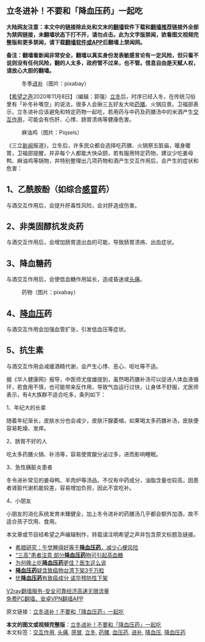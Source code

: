  <h2>立冬进补！不要和「降血压药」一起吃</h2> <p class="notice"><b>大陆网友注意：本文中的链接除此处和文末的<a href="https://github.com/bannedbook/fanqiang" >翻墙</a>软件下载和<a href="https://github.com/killgcd/justmysocks/blob/master/README.md">翻墙推荐</a>链接外全部为禁网链接，未翻墙状态下打不开，请勿点击。此为文字版禁闻，欲看图文视频完整版和更多禁闻，请下载<a href="https://github.com/bannedbook/fanqiang">翻墙软件或APP</a>后翻墙上禁闻网。</p><p>备注：翻墙看新闻非常安全，翻墙以真实身份发表敏感言论有一定风险，但只看不说则没有任何风险，翻的人太多，政府管不过来，也不管。信息自由是天赋人权，请放心大胆的翻墙。</b></p>  <div class="entry"> <figure><figcaption>冬季<a href="https://www.bannedbook.org/bnews/tag/%E8%BF%9B%E8%A1%A5/" class="st_tag internal_tag" rel="tag" title="标签 进补 下的日志">进补</a>（图片：pixabay）</figcaption></figure> <p>【<span class='wp_keywordlink_affiliate'><a href="https://www.soundofhope.org" title="希望之声" target="_blank">希望之声</a></span>2020年11月8日】（编辑：郭强）<a href="https://www.bannedbook.org/bnews/tag/%E7%AB%8B%E5%86%AC/" class="st_tag internal_tag" rel="tag" title="标签 立冬 下的日志">立冬</a>后，时序已经入冬，在传统习俗里有「补冬补嘴空」的说法，很多人会揪三五好友大啖<a href="https://www.bannedbook.org/bnews/tag/%e8%8d%af%e8%86%b3/" class="st_tag internal_tag" rel="tag" title="标签 药膳 下的日志">药膳</a>、火锅应景。卫福部表示，立冬进补应该避免和特定药物一起吃，若用药与中药及药膳汤中的米酒产生<a href="https://www.bannedbook.org/bnews/tag/%E4%BA%A4%E4%BA%92%E4%BD%9C%E7%94%A8/" class="st_tag internal_tag" rel="tag" title="标签 交互作用 下的日志">交互作用</a>，可能会有伤肝、心悸、肠胃溃疡等健康危害。</p> <figure><figcaption>麻油鸡（图片：Piqsels）</figcaption></figure> <p>《三立<span class='wp_keywordlink_affiliate'><a href="https://www.bannedbook.org/" title="新闻">新闻</a></span>报道》，立冬后，许多民众都会选择吃药膳、火锅祭五脏庙，暖身暖胃，卫福部提醒，并非每个人都能大快朵颐，若有服用特定药物，建议少吃姜母鸭、麻油鸡等锅物，并特别整理出几项药物和酒产生交互作用后，会产生的症状和危害：</p> <h2>1、乙酰胺酚（如综合<a href="https://www.bannedbook.org/bnews/tag/%E6%84%9F%E5%86%92/" class="st_tag internal_tag" rel="tag" title="标签 感冒 下的日志">感冒</a>药）</h2> <p>与酒交互作用后，会提升肝毒性风险，会对肝造成伤害。</p> <h2>2、非类固醇抗发炎药</h2> <p>与酒交互作用后，会增加肠胃道出血的可能，导致肠胃溃疡、出血症状。</p> <h2>3、降血糖药</h2> <p>与酒交互作用后，会使低血糖作用延长，造成昏迷或<a href="https://www.bannedbook.org/bnews/tag/%e5%a4%b4%e7%97%9b/" class="st_tag internal_tag" rel="tag" title="标签 头痛 下的日志">头痛</a>。</p> <figure><figcaption>药物（图片：pixabay）</figcaption></figure> <h2>4、<a href="https://www.bannedbook.org/bnews/tag/%E9%99%8D%E8%A1%80%E5%8E%8B/" class="st_tag internal_tag" rel="tag" title="标签 降血压 下的日志">降血压</a>药</h2> <p>与酒交互作用会加强血管扩张，引发低血压等症状。</p>  <h2>5、抗生素</h2> <p>与酒交互作用会减缓酒精代谢，会产生心悸、恶心、呕吐等不适。</p> <p>据《华人健康网》报导，中医师尤俊雄提到，虽然喝药膳补汤可以促进人体血液循环，若食用不慎，也可能带来反作用，导致气血运行过快，让身体不舒服，尤医师表示，有4大族群不适合吃多，条列如下：</p> <p>1、年纪大的长辈</p> <p>随着年纪渐长，皮肤水分也会减少，皮肤汗腺萎缩，如果喝太多药膳补汤，皮肤便容易乾燥、发痒。</p> <p>2、肠胃不好的人</p> <p>吃太多药膳火锅、补汤等，容易使胃酸分泌过多，进而影响睡眠。</p>  <p>3、急性胰脏炎患者</p> <p>冬令进补常见的姜母鸭、羊肉炉等汤品，不仅有中药成分，油脂含量也较高，因患者肾脏代谢机能较差，容易增加负担，因此不宜吃补。</p> <p>4、小朋友</p> <p>小朋友的消化系统发育未臻健全，加上冬令进补的药膳汤几乎都会额外加酒，故不适合孩子饮用、食用。</p> <p>本文章或节目经希望之声编辑制作，转载请注明希望之声并包含原文标题及链接。</p> <ul class='op-related-articles' title='相关阅读'> <li><a href='https://www.bannedbook.org/bnews/comments/20200426/1319635.html' target='_blank'>希腊研究：午觉睡得好等于<b>降血压药</b>，减少心梗风险</a></li> <li><a href='https://www.bannedbook.org/bnews/comments/20200420/1315941.html' target='_blank'>“三高”患者注意 部分<b>降血压药</b>物可引起高血糖</a></li> <li><a href='https://www.bannedbook.org/bnews/health/20191218/1243453.html' target='_blank'>为何晚上吃<b>降血压药</b>更佳？医生这么说</a></li> <li><a href='https://www.bannedbook.org/bnews/baitai/20190303/1090564.html' target='_blank'><b>降血压药</b>疑含致癌物台湾下架3千万粒</a></li> <li><a href='https://www.bannedbook.org/bnews/lifebaike/20181124/1036229.html' target='_blank'>忧<b>降血压药</b>有致癌成分 诺华预防性下架</a></li> </ul> <p class="texttj"> <a href="https://www.bannedbook.org/forum23/topic22702.html" target="_blank">V2ray翻墙服务-安全可靠经济高速无限流量</a><br/> <a href="https://github.com/bannedbook/fanqiang/wiki/%E7%A6%81%E9%97%BB%E7%BD%91%E5%AE%89%E5%8D%93%E7%BF%BB%E5%A2%99%E6%96%B0%E9%97%BBAPP" target="_blank">免费PC翻墙、安卓VPN翻墙APP</a></p><p>原文链接：<a class="src_link"  href="https://www.soundofhope.org/post/440326" target="_blank">立冬进补！不要和「降血压药」一起吃</a></p> <a name='sharetosocial'></a>       <div><b>本文的图文或视频完整版</b>：<a href='https://www.bannedbook.org/bnews/comments/20201109/1428234.html'>立冬进补！不要和「降血压药」一起吃</a></div>  </div><!--END ENTRY--> <div class="postfooter"> <div>本文标签：<a href="https://www.bannedbook.org/bnews/tag/%E4%BA%A4%E4%BA%92%E4%BD%9C%E7%94%A8/" rel="tag">交互作用</a>, <a href="https://www.bannedbook.org/bnews/tag/%e5%a4%b4%e7%97%9b/" rel="tag">头痛</a>, <a href="https://www.bannedbook.org/bnews/tag/%E6%84%9F%E5%86%92/" rel="tag">感冒</a>, <a href="https://www.bannedbook.org/bnews/tag/%E7%AB%8B%E5%86%AC/" rel="tag">立冬</a>, <a href="https://www.bannedbook.org/bnews/tag/%e8%8d%af%e8%86%b3/" rel="tag">药膳</a>, <a href="https://www.bannedbook.org/bnews/tag/%E8%A1%80%E5%8E%8B%E8%8D%AF/" rel="tag">血压药</a>, <a href="https://www.bannedbook.org/bnews/tag/%E8%BF%9B%E8%A1%A5/" rel="tag">进补</a>, <a href="https://www.bannedbook.org/bnews/tag/%E9%99%8D%E8%A1%80%E5%8E%8B/" rel="tag">降血压</a>, <a href="https://www.bannedbook.org/bnews/tag/%E9%99%8D%E8%A1%80%E5%8E%8B%E8%8D%AF/" rel="tag">降血压药</a></div>  </div><!--END POSTFOOTER--> 